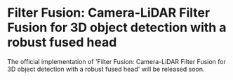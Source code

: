 # Filter Fusion: Camera-LiDAR Filter Fusion for 3D object detection with a robust fused head
The official implementation of 'Filter Fusion: Camera-LiDAR Filter Fusion for 3D object detection with a robust fused head' will be released soon.
